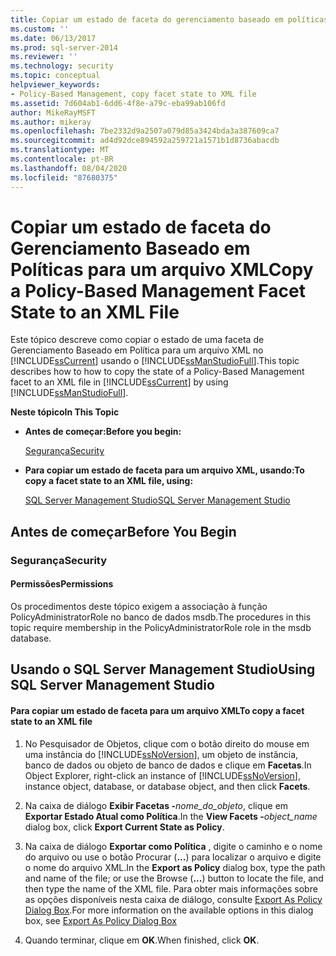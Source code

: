 ```yaml
---
title: Copiar um estado de faceta do gerenciamento baseado em políticas para um arquivo XML | Microsoft Docs
ms.custom: ''
ms.date: 06/13/2017
ms.prod: sql-server-2014
ms.reviewer: ''
ms.technology: security
ms.topic: conceptual
helpviewer_keywords:
- Policy-Based Management, copy facet state to XML file
ms.assetid: 7d604ab1-6dd6-4f8e-a79c-eba99ab106fd
author: MikeRayMSFT
ms.author: mikeray
ms.openlocfilehash: 7be2332d9a2507a079d85a3424bda3a387609ca7
ms.sourcegitcommit: ad4d92dce894592a259721a1571b1d8736abacdb
ms.translationtype: MT
ms.contentlocale: pt-BR
ms.lasthandoff: 08/04/2020
ms.locfileid: "87680375"
---
```

# <a name="copy-a-policy-based-management-facet-state-to-an-xml-file"></a><span data-ttu-id="60e4b-102">Copiar um estado de faceta do Gerenciamento Baseado em Políticas para um arquivo XML</span><span class="sxs-lookup"><span data-stu-id="60e4b-102">Copy a Policy-Based Management Facet State to an XML File</span></span>
  <span data-ttu-id="60e4b-103">Este tópico descreve como copiar o estado de uma faceta de Gerenciamento Baseado em Política para um arquivo XML no [!INCLUDE[ssCurrent](../../includes/sscurrent-md.md)] usando o [!INCLUDE[ssManStudioFull](../../includes/ssmanstudiofull-md.md)].</span><span class="sxs-lookup"><span data-stu-id="60e4b-103">This topic describes how to how to copy the state of a Policy-Based Management facet to an XML file in [!INCLUDE[ssCurrent](../../includes/sscurrent-md.md)] by using [!INCLUDE[ssManStudioFull](../../includes/ssmanstudiofull-md.md)].</span></span>  
  
 <span data-ttu-id="60e4b-104">**Neste tópico**</span><span class="sxs-lookup"><span data-stu-id="60e4b-104">**In This Topic**</span></span>  
  
-   <span data-ttu-id="60e4b-105">**Antes de começar:**</span><span class="sxs-lookup"><span data-stu-id="60e4b-105">**Before you begin:**</span></span>  
  
     [<span data-ttu-id="60e4b-106">Segurança</span><span class="sxs-lookup"><span data-stu-id="60e4b-106">Security</span></span>](#Security)  
  
-   <span data-ttu-id="60e4b-107">**Para copiar um estado de faceta para um arquivo XML, usando:**</span><span class="sxs-lookup"><span data-stu-id="60e4b-107">**To copy a facet state to an XML file, using:**</span></span>  
  
     [<span data-ttu-id="60e4b-108">SQL Server Management Studio</span><span class="sxs-lookup"><span data-stu-id="60e4b-108">SQL Server Management Studio</span></span>](#SSMSProcedure)  
  
##  <a name="before-you-begin"></a><a name="BeforeYouBegin"></a> <span data-ttu-id="60e4b-109">Antes de começar</span><span class="sxs-lookup"><span data-stu-id="60e4b-109">Before You Begin</span></span>  
  
###  <a name="security"></a><a name="Security"></a> <span data-ttu-id="60e4b-110">Segurança</span><span class="sxs-lookup"><span data-stu-id="60e4b-110">Security</span></span>  
  
####  <a name="permissions"></a><a name="Permissions"></a> <span data-ttu-id="60e4b-111">Permissões</span><span class="sxs-lookup"><span data-stu-id="60e4b-111">Permissions</span></span>  
 <span data-ttu-id="60e4b-112">Os procedimentos deste tópico exigem a associação à função PolicyAdministratorRole no banco de dados msdb.</span><span class="sxs-lookup"><span data-stu-id="60e4b-112">The procedures in this topic require membership in the PolicyAdministratorRole role in the msdb database.</span></span>  
  
##  <a name="using-sql-server-management-studio"></a><a name="SSMSProcedure"></a> <span data-ttu-id="60e4b-113">Usando o SQL Server Management Studio</span><span class="sxs-lookup"><span data-stu-id="60e4b-113">Using SQL Server Management Studio</span></span>  
  
#### <a name="to-copy-a-facet-state-to-an-xml-file"></a><span data-ttu-id="60e4b-114">Para copiar um estado de faceta para um arquivo XML</span><span class="sxs-lookup"><span data-stu-id="60e4b-114">To copy a facet state to an XML file</span></span>  
  
1.  <span data-ttu-id="60e4b-115">No Pesquisador de Objetos, clique com o botão direito do mouse em uma instância do [!INCLUDE[ssNoVersion](../../includes/ssnoversion-md.md)], um objeto de instância, banco de dados ou objeto de banco de dados e clique em **Facetas**.</span><span class="sxs-lookup"><span data-stu-id="60e4b-115">In Object Explorer, right-click an instance of [!INCLUDE[ssNoVersion](../../includes/ssnoversion-md.md)], instance object, database, or database object, and then click **Facets**.</span></span>  
  
2.  <span data-ttu-id="60e4b-116">Na caixa de diálogo **Exibir Facetas -**_nome_do_objeto_, clique em **Exportar Estado Atual como Política**.</span><span class="sxs-lookup"><span data-stu-id="60e4b-116">In the **View Facets -**_object_name_ dialog box, click **Export Current State as Policy**.</span></span>  
  
3.  <span data-ttu-id="60e4b-117">Na caixa de diálogo **Exportar como Política** , digite o caminho e o nome do arquivo ou use o botão Procurar (**...**) para localizar o arquivo e digite o nome do arquivo XML.</span><span class="sxs-lookup"><span data-stu-id="60e4b-117">In the **Export as Policy** dialog box, type the path and name of the file; or use the Browse (**...**) button to locate the file, and then type the name of the XML file.</span></span> <span data-ttu-id="60e4b-118">Para obter mais informações sobre as opções disponíveis nesta caixa de diálogo, consulte [Export As Policy Dialog Box](export-as-policy-dialog-box.md).</span><span class="sxs-lookup"><span data-stu-id="60e4b-118">For more information on the available options in this dialog box, see [Export As Policy Dialog Box](export-as-policy-dialog-box.md)</span></span>  
  
4.  <span data-ttu-id="60e4b-119">Quando terminar, clique em **OK**.</span><span class="sxs-lookup"><span data-stu-id="60e4b-119">When finished, click **OK**.</span></span>  
  
  
